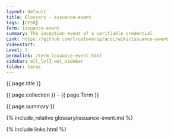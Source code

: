 ```yaml
---
layout: default
title: Glossary - issuance-event
tags: [CESR]
Term: issuance-event
summary: The inception event of a verifiable credential
Link: https://github.com/trustoverip/acdc/wiki/issuance-event
Videostart: 
Level: 7
permalink: /term_issuance-event.html
sidebar: all_lvl3_wot_sidebar
folder: terms
---
```


{{ page.title }}

{{ page.collection }} - {{ page.Term }}

   {{ page.summary }}

{% include_relative glossary/issuance-event.md %}

 {% include links.html %} 
